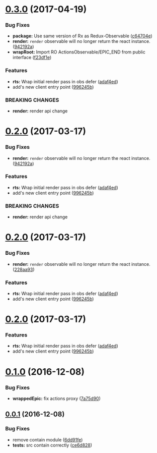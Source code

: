 <a name="0.3.0"></a>
# [0.3.0](https://github.com/BerkeleyTrue/react-redux-epic/compare/0.1.0...v0.3.0) (2017-04-19)


### Bug Fixes

* **package:** Use same version of Rx as Redux-Observable ([c64704e](https://github.com/BerkeleyTrue/react-redux-epic/commit/c64704e))
* **render:** `render` observable will no longer return the react instance. ([942192a](https://github.com/BerkeleyTrue/react-redux-epic/commit/942192a))
* **wrapRoot:** Import RO ActionsObservable/EPIC_END from public interface ([f23df1e](https://github.com/BerkeleyTrue/react-redux-epic/commit/f23df1e))


### Features

* **rts:** Wrap initial render pass in obs defer ([adaf4ed](https://github.com/BerkeleyTrue/react-redux-epic/commit/adaf4ed))
* add's new client entry point ([996245b](https://github.com/BerkeleyTrue/react-redux-epic/commit/996245b))


### BREAKING CHANGES

* **render:** render api change



<a name="0.2.0"></a>
# [0.2.0](https://github.com/BerkeleyTrue/react-redux-epic/compare/0.1.0...v0.2.0) (2017-03-17)


### Bug Fixes

* **render:** `render` observable will no longer return the react instance. ([942192a](https://github.com/BerkeleyTrue/react-redux-epic/commit/942192a))


### Features

* **rts:** Wrap initial render pass in obs defer ([adaf4ed](https://github.com/BerkeleyTrue/react-redux-epic/commit/adaf4ed))
* add's new client entry point ([996245b](https://github.com/BerkeleyTrue/react-redux-epic/commit/996245b))


### BREAKING CHANGES

* **render:** render api change



<a name="0.2.0"></a>
# [0.2.0](https://github.com/BerkeleyTrue/react-redux-epic/compare/0.1.0...v0.2.0) (2017-03-17)


### Bug Fixes

* **render:** `render` observable will no longer return the react instance. ([228aa93](https://github.com/BerkeleyTrue/react-redux-epic/commit/228aa93))


### Features

* **rts:** Wrap initial render pass in obs defer ([adaf4ed](https://github.com/BerkeleyTrue/react-redux-epic/commit/adaf4ed))
* add's new client entry point ([996245b](https://github.com/BerkeleyTrue/react-redux-epic/commit/996245b))



<a name="0.2.0"></a>
# [0.2.0](https://github.com/BerkeleyTrue/react-redux-epic/compare/0.1.0...v0.2.0) (2017-03-17)


### Features

* **rts:** Wrap initial render pass in obs defer ([adaf4ed](https://github.com/BerkeleyTrue/react-redux-epic/commit/adaf4ed))
* add's new client entry point ([996245b](https://github.com/BerkeleyTrue/react-redux-epic/commit/996245b))



<a name="0.1.0"></a>
# [0.1.0](https://github.com/BerkeleyTrue/react-redux-epic/compare/0.0.1...0.1.0) (2016-12-08)


### Bug Fixes

* **wrappedEpic:** fix actions proxy ([7a75d90](https://github.com/BerkeleyTrue/react-redux-epic/commit/7a75d90))



<a name="0.0.1"></a>
## [0.0.1](https://github.com/BerkeleyTrue/react-redux-epic/compare/6dd91fe...0.0.1) (2016-12-08)


### Bug Fixes

* remove contain module ([6dd91fe](https://github.com/BerkeleyTrue/react-redux-epic/commit/6dd91fe))
* **tests:** src contain correctly ([ce6d828](https://github.com/BerkeleyTrue/react-redux-epic/commit/ce6d828))



